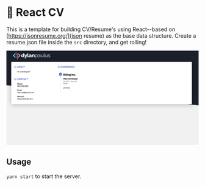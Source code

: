 # 📜 React CV

This is a template for building CV/Resume's using React--based on [https://jsonresume.org/](json resume) as the base data structure.
Create a resume.json file inside the `src` directory, and get rolling!

![Example image of CV](example.png)

## Usage

`yarn start` to start the server.

